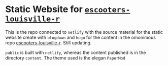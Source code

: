 # Static Website for [`escooters-louisville-r`](https://github.com/baggiponte/escooters-louisville-r)

This is the repo connected to `netlify` with the source material for the static website create with `blogdown` and `hugo` for the content in the omonimous repo [escooters-louisville-r](https://github.com/baggiponte/escooters-louisville-r). Still updating.

`public` is built with `netlify`, whereas the content published is in the directory `content`. The theme used is the elegan `PaperMod`

